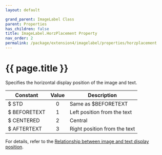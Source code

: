 ```yaml
---
layout: default

grand_parent: ImageLabel Class
parent: Properties
has_children: false
title: ImageLabel.HorzPlacement Property
nav_order: 2
permalink: /package/extension4/imagelabel/properties/horzplacement
---
```

# {{ page.title }}

Specifies the horizontal display position of the image and text.

| Constant     | Value | Description                  |
|--------------|:-----:|------------------------------|
| $ STD        |   0   | Same as $BEFORETEXT          |
| $ BEFORETEXT |   1   | Left position from the text  |
| $ CENTERED   |   2   | Central                      |
| $ AFTERTEXT  |   3   | Right position from the text |

For details, refer to the <a href="/package/extension4/imagebutton/#relationship-between-image-and-text-display-position-">Relationship between image and text display position</a>. 